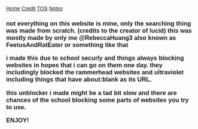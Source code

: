 <!DOCTYPE html>
<html>
<head>
<meta name="viewport" content="width=device-width, initial-scale=1">
<style>
body {
  margin: 0;
  font-family: Arial, Helvetica, sans-serif;
}

.topnav {
  overflow: hidden;
  background-color: ;
}

.topnav a {
  float: left;
  color: black;
  text-align: center;
  padding: 14px 16px;
  text-decoration: none;
  font-size: 20px;
}

.topnav a:hover {
  background-color: ;
  color: ;
}

.topnav a.active {
  background-color: ;
  color: ;
}
</style>
</head>
<body>

<div class="topnav">
  <a class="active" href="index.html">Home</a>
  <a href="Credit.html">Credit</a>
  <a href="Terms.html">TOS</a>
  <a href="README.html">Notes</a>
</div>

<div style="padding-left:16px">
</div>


  
</body>
</html>


<!DOCTYPE HTML!>

<body>
<div class="message">

<h3><span>not everything on this website is mine, only the searching thing was made from scratch. (credits to the creator of lucid)
</span>
<span>  this was mostly made by only me @RebeccaHuang3 also known as FeetusAndRatEater or something like that                      </span>

  <span>i made this due to school securly and things always blocking websites in hopes that i can go on them one day. they includingly blocked the rammerhead websites and ultraviolet including things that have about:blank as its URL.                          </span>

  <span>this unblocker i made might be a tad bit slow and there are chances of the school blocking some parts of websites you try to use.                     
  </span>

  ENJOY!

</h3>

</div>
<style>

  
message a{
font-family:'Quicksans', sans serif;
  font size: 20px;


  
}
  body{

background-color:rgb(255, 213, 196);

  }
  </style>
</body>
  
